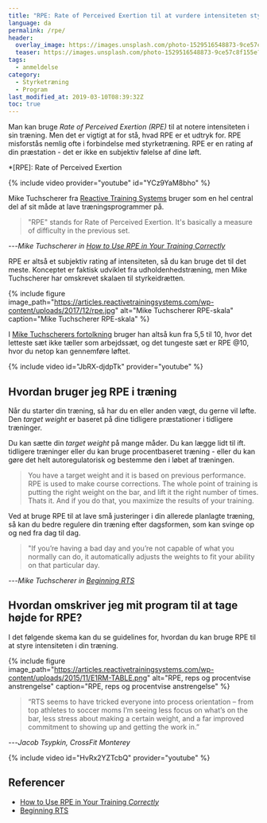 ```yaml
---
title: "RPE: Rate of Perceived Exertion til at vurdere intensiteten styrketræning"
language: da
permalink: /rpe/
header:
  overlay_image: https://images.unsplash.com/photo-1529516548873-9ce57c8f155e?ixlib=rb-1.2.1&ixid=eyJhcHBfaWQiOjEyMDd9&auto=format&fit=crop&w=1950&q=80
  teaser: https://images.unsplash.com/photo-1529516548873-9ce57c8f155e?ixlib=rb-1.2.1&ixid=eyJhcHBfaWQiOjEyMDd9&auto=format&fit=crop&w=400&q=80
tags:
  - anmeldelse
category:
  - Styrketræning
  - Program
last_modified_at: 2019-03-10T08:39:32Z
toc: true
---
```


Man kan bruge _Rate of Perceived Exertion (RPE)_ til at notere intensiteten i sin træning. Men det er vigtigt at for stå, hvad RPE er et udtryk for. RPE misforstås nemlig ofte i forbindelse med styrketræning. RPE er en rating af din præstation - det er ikke en subjektiv følelse af dine løft.

*[RPE]: Rate of Perceived Exertion

{% include video provider="youtube" id="YCz9YaM8bho" %}

Mike Tuchscherer fra [Reactive Training Systems](https://www.reactivetrainingsystems.com) bruger som en hel central del af sit måde at lave træningsprogrammer på. 

> "RPE" stands for Rate of Perceived Exertion. It's basically a measure of difficulty in the previous set.

---<cite>Mike Tuchscherer in [How to Use RPE in Your Training *Correctly*](https://articles.reactivetrainingsystems.com/2017/12/05/how-to-use-rpe-in-your-training-correctly/)</cite>

RPE er altså et subjektiv rating af intensiteten, så du kan bruge det til det meste. Konceptet er faktisk udviklet fra udholdenhedstræning, men Mike Tuchscherer har omskrevet skalaen til styrkeidrætten.

{% include figure image_path="https://articles.reactivetrainingsystems.com/wp-content/uploads/2017/12/rpe.jpg" alt="Mike Tuchscherer RPE-skala" caption="Mike Tuchscherer RPE-skala" %}

I [Mike Tuchscherers fortolkning](https://articles.reactivetrainingsystems.com/2017/12/05/how-to-use-rpe-in-your-training-correctly/) bruger han altså kun fra 5,5 til 10, hvor det letteste sæt ikke tæller som arbejdssæt, og det tungeste sæt er RPE @10, hvor du netop kan gennemføre løftet. 

{% include video id="JbRX-djdpTk" provider="youtube" %}

## Hvordan bruger jeg RPE i træning

Når du starter din træning, så har du en eller anden vægt, du gerne vil løfte. Den _target weight_ er baseret på dine tidligere præstationer i tidligere træninger.

Du kan sætte din _target weight_ på mange måder. Du kan lægge lidt til ift. tidligere træninger eller du kan bruge procentbaseret træning - eller du kan gøre det helt autoregulatorisk og bestemme den i løbet af træningen.

> You have a target weight and it is based on previous performance. RPE is used to make course corrections. The whole point of training is putting the right weight on the bar, and lift it the right number of times. Thats it. And if you do that, you maximize the results of your training.

Ved at bruge RPE til at lave små justeringer i din allerede planlagte træning, så kan du bedre regulere din træning efter dagsformen, som kan svinge op og ned fra dag til dag.

> "If you’re having a bad day and you’re not capable of what you normally can do, it automatically adjusts the weights to fit your ability on that particular day.

---<cite>Mike Tuchscherer in [Beginning RTS](https://articles.reactivetrainingsystems.com/2015/11/29/beginning-rts/)</cite>

## Hvordan omskriver jeg mit program til at tage højde for RPE?

I det følgende skema kan du se guidelines for, hvordan du kan bruge RPE til at styre intensiteten i din træning.

{% include figure image_path="https://articles.reactivetrainingsystems.com/wp-content/uploads/2015/11/E1RM-TABLE.png" alt="RPE, reps og procentvise anstrengelse" caption="RPE, reps og procentvise anstrengelse" %}

> “RTS seems to have tricked everyone into process orientation – from top athletes to soccer moms I’m seeing less focus on what’s on the bar, less stress about making a certain weight, and a far improved commitment to showing up and getting the work in.”

---<cite>Jacob Tsypkin, CrossFit Monterey</cite>

{% include video id="HvRx2YZTcbQ" provider="youtube" %}

## Referencer 

- [How to Use RPE in Your Training *Correctly*](https://articles.reactivetrainingsystems.com/2017/12/05/how-to-use-rpe-in-your-training-correctly/)
- [Beginning RTS](https://articles.reactivetrainingsystems.com/2015/11/29/beginning-rts/)
